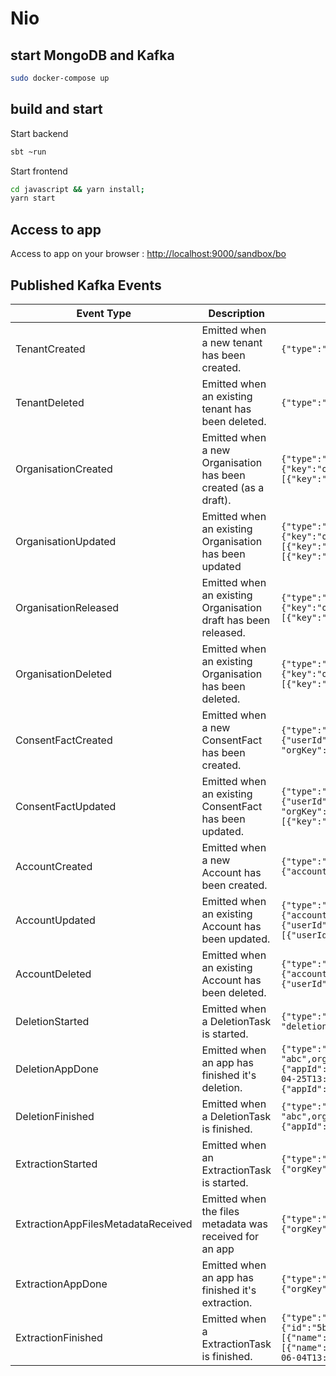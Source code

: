 # Nio


## start MongoDB and Kafka

```bash
sudo docker-compose up
```

## build and start

Start backend 

```bash
sbt ~run
```

Start frontend 

```bash
cd javascript && yarn install;
yarn start
```

## Access to app

Access to app on your browser : [http://localhost:9000/sandbox/bo](http://localhost:9000/sandbox/bo)


## Published Kafka Events

| Event Type           	               | Description                                                    	| Payload example                                                                                                                                                                              	|
|------------------------------------- |-------------------------------------------------------------------	|----------------------------------------------------------------------------------------------------------------------------------------------------------------------------------------------	|
| TenantCreated        	               | Emitted when a new tenant has been created.                        | ```{"type":"TenantCreated","author":"tenant-admin","date":"2018-04-11T12:27:34Z","id":984045289865216000,"payload":{"key":"newTenant","description":"a new tenant"}}```  |
| TenantDeleted        	               | Emitted when an existing tenant has been deleted.                  | ```{"type":"TenantDeleted","author":"tenant-admin","date":"2018-04-11T12:27:35Z","id":984045289865216004,"payload":{"key":"newTenant","description":"a new tenant"}}```  |
| OrganisationCreated  	               | Emitted when a new Organisation has been created (as a draft). 	| ```{"type":"OrganisationCreated","tenant":"prod","author":"admin@test.com","date":"2018-04-11T12:27:41Z","id":984045319233732614,"payload":{"key":"org1","label":"lbl1","version":{"status":"DRAFT","num":1,"latest":false},"groups":[{"key":"group1","label":"blalba","permissions":[{"key":"sms","label":"Please accept sms"}]}]}}```                                   	                    |
| OrganisationUpdated  	               | Emitted when an existing Organisation has been updated         	| ```{"type":"OrganisationUpdated","tenant":"prod","author":"admin@test.com","date":"2018-01-01T20:20:20Z","id":984045319233732615,"payload":{"key":"org1","label":"lbl2","version":{"status":"DRAFT","num":1,"latest":false},"groups":[{"key":"group1","label":"blalba","permissions":[{"key":"sms","label":"Please accept sms"}]}]}, "oldValue": {"key":"org1","label":"lbl1","version":{"status":"DRAFT","num":1,"latest":false},"groups":[{"key":"group1","label":"blalba","permissions":[{"key":"sms","label":"Please accept sms"}]}]}} ``` 	                            |
| OrganisationReleased 	               | Emitted when an existing Organisation draft has been released. 	| ```{"type":"OrganisationReleased","tenant":"prod","author":"admin@test.com","date":"2018-04-11T12:27:41Z","id":984045319397310471,"payload":{"key":"org1","label":"lbl2","version":{"status":"RELEASED","num":1,"latest":true},"groups":[{"key":"group1","label":"blalba","permissions":[{"key":"sms","label":"Please accept sms"}]}]}}```                                                               	|
| OrganisationDeleted  	               | Emitted when an existing Organisation has been deleted.       	    | ```{"type":"OrganisationDeleted","tenant":"prod","author":"admin@test.com","date":"2018-04-11T12:27:42Z","id":984045319233732615,"payload":{"key":"org1","label":"lbl2","version":{"status":"RELEASED","num":1,"latest":true},"groups":[{"key":"group1","label":"blalba","permissions":[{"key":"sms","label":"Please accept sms"}]}]}}```                                   	                    |
| ConsentFactCreated   	               | Emitted when a new ConsentFact has been created.               	| ```{"type":"ConsentFactCreated","tenant":"prod","author":"admin@test.com",date":"2018-04-11T12:27:43Z","id":984045319397310472,"payload":{"userId":"toto1","doneBy":{"userId":"bob","role":"admin"},"version":1,"groups":[{"key":"group1","label":"blabla","consents":[{"key":"sms","label":"Please accept sms","checked":true}]}], "orgKey":"org1" }```                                                         	|
| ConsentFactUpdated   	               | Emitted when an existing ConsentFact has been updated.         	| ```{"type":"ConsentFactUreated","tenant":"prod","author":"admin@test.com",date":"2018-04-11T12:27:44Z","id":984045319397310473,"payload":{"userId":"toto1","doneBy":{"userId":"bob","role":"admin"},"version":1,"groups":[{"key":"group1","label":"blabla","consents":[{"key":"sms","label":"Please accept sms","checked":true}]}], "orgKey":"org1" }, "oldValue":{"userId":"toto1","doneBy":{"userId":"bob","role":"admin"},"version":1,"groups":[{"key":"group1","label":"blabla","consents":[{"key":"sms","label":"Please accept sms","checked":true}]}], "orgKey":"org1" } ```                      	|
| AccountCreated   	                   | Emitted when a new Account has been created.         	            | ```{"type":"AccountCreated","tenant":"prod","author":"admin@test.com","account":"account1","date":"2018-04-25T13:22:54Z","id":989132643281928192,"payload":{"accountId":"account1","creationDate":"2018-04-25T13:22:45Z","organisationsUsers":[{"userId":"user1","orgKey":"org1"},{"userId":"user1","orgKey":"org2"}]}} ```                      	|
| AccountUpdated   	                   | Emitted when an existing Account has been updated.         	    | ```{"type":"AccountUpdated","tenant":"prod","author":"admin@test.com","account":"account1","date":"2018-04-25T13:22:54Z","id":989132644422778881,"payload":{"accountId":"account1","creationDate":"2018-04-25T13:22:45Z","organisationsUsers":[{"userId":"user1","orgKey":"org1"},{"userId":"user1","orgKey":"org2"},{"userId":"user1","orgKey":"org3"}]},"oldValue":{"accountId":"account1","creationDate":"2018-04-25T13:22:45Z","organisationsUsers":[{"userId":"user1","orgKey":"org1"},{"userId":"user1","orgKey":"org2"}]}} ```                      	|
| AccountDeleted   	                   | Emitted when an existing Account has been deleted.         	    | ```{"type":"AccountDeleted","tenant":"prod","author":"admin@test.com","account":"account1","date":"2018-04-25T13:22:54Z","id":989132645030952962,"payload":{"accountId":"account1","creationDate":"2018-04-25T13:22:45Z","organisationsUsers":[{"userId":"user1","orgKey":"org1"},{"userId":"user1","orgKey":"org2"},{"userId":"user1","orgKey":"org3"}]}} ```                      	|
| DeletionStarted                      | Emitted when a DeletionTask is started.                   	        | ```{"type":"DeletionStarted","tenant":"prod","date":"2018-04-25T13:22:54Z","id":989132645030952962,"payload":{"orgKey":"maif","userId":"toto","appId": "nestor1", "deletionTaskId":"delTaskMaif1"}]}} ```                      	|
| DeletionAppDone                      | Emitted when an app has finished it's deletion.             	    | ```{"type":"DeletionAppDone","tenant":"prod","date":"2018-04-25T13:22:54Z","id":989132645030952963,"payload":{"id": "abc",orgKey":"maif","userId":"toto","startedAt":"2018-04-25T13:22:54Z","appIds":["nestor1", "socialClub1"],"states":[{"appId":"nestor1","status":"Running"},{"appId":"socialClub1","Done"}],"status":"Running","lastUpdate":"2018-04-25T13:22:45Z"}]},"oldValue":{"id": "abc",orgKey":"maif","userId":"toto","startedAt":"2018-04-25T13:22:54Z","appIds":["nestor1", "socialClub1"],"states":[{"appId":"nestor1","status":"Running"},{"appId":"socialClub1","Running"}],"status":"Running","lastUpdate":"2018-04-25T13:22:45Z"}]}} ```                      	|
| DeletionFinished                     | Emitted when a DeletionTask is finished.                           | ```{"type":"DeletionFinished","tenant":"prod","date":"2018-04-25T13:22:54Z","id":989132645030952963,"payload":{"id": "abc",orgKey":"maif","userId":"toto","startedAt":"2018-04-25T13:22:54Z","appIds":["nestor1", "socialClub1"],"states":[{"appId":"nestor1","status":"Done"},{"appId":"socialClub1","Done"}],"status":"Done","lastUpdate":"2018-04-25T13:22:45Z"}]}} ```                      	|
| ExtractionStarted                    | Emitted when an ExtractionTask is started.                   	    | ```{"type":"ExtractionStarted","tenant":"sandbox","author":"test@test.com","date":"2018-06-04T13:05:13Z","id":1003623711494897664,"payload":{"orgKey":"orgTest1","userId":"toto","appId":"app1","extractionTaskId":"5b1539095f0000255472cdc4"}}```                      	|
| ExtractionAppFilesMetadataReceived   | Emitted when the files metadata was received for an app            | ```{"type":"ExtractionAppFilesMetadataReceived","tenant":"sandbox","author":"test@test.com","date":"2018-06-04T13:05:20Z","id":1003623739412185090,"payload":{"orgKey":"orgTest1","userId":"toto","appId":"app1","files":[{"name":"file_app1_5055686403064275342.json","contentType":"json","size":18}]}}```                      	|
| ExtractionAppDone                    | Emitted when an app has finished it's extraction.           	    | ```{"type":"ExtractionAppDone","tenant":"sandbox","author":"test@test.com","date":"2018-06-04T13:05:27Z","id":1003623770361954308,"payload":{"orgKey":"orgTest1","userId":"toto","appId":"app1"}}```                      	|
| ExtractionFinished                   | Emitted when a ExtractionTask is finished.                         | ```{"type":"ExtractionFinished","tenant":"sandbox","author":"test@test.com","date":"2018-06-04T13:05:31Z","id":1003623783485931526,"payload":{"id":"5b1539095f0000255472cdc4","orgKey":"orgTest1","userId":"toto","startedAt":"2018-06-04T13:05:13Z","appIds":["app1","app2"],"states":[{"appId":"app1","files":[{"name":"file_app1_5055686403064275342.json","contentType":"json","size":18}],"totalBytes":18,"status":"Done"},{"appId":"app2","files":[{"name":"file_app2_6706799341605546550.json","contentType":"json","size":18}],"totalBytes":18,"status":"Done"}],"status":"Done","progress":100,"lastUpdate":"2018-06-04T13:05:31Z","done":2}}```                      	|
